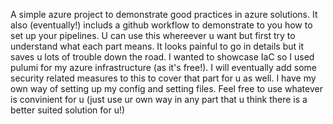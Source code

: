 A simple azure project to demonstrate good practices in azure solutions. It also (eventually!) includs a github workflow to demonstrate to you how to set up your pipelines.
U can use this whereever u want but first try to understand what each part means. It looks painful to go in details but it saves u lots of trouble down the road.
I wanted to showcase IaC so I used pulumi for my azure infrastructure (as it's free!).
I will eventually add some security related measures to this to cover that part for u as well.
I have my own way of setting up my config and setting files. Feel free to use whatever is convinient for u (just use ur own way in any part that u think there is a better suited solution for u!)
